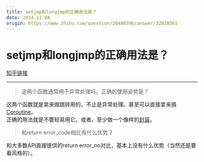 ```yaml
---
title: setjmp和longjmp的正确用法是？
date: 2014-11-04
origin: https://www.zhihu.com/question/26480396/answer/32928361
---
```

# setjmp和longjmp的正确用法是？

[知乎链接](https://www.zhihu.com/question/26480396/answer/32928361)

---------

<span class="RichText ztext CopyrightRichText-richText" itemprop="text"><blockquote>这两个函数通常用于异常处理吗，正确的使用姿势是？</blockquote>这两个函数就是拿来做跳转用的，不止是异常处理。甚至可以直接拿来搞<a href="https://link.zhihu.com/?target=http%3A//yosefk.com/blog/coroutines-in-one-page-of-c.html" class=" wrap external" target="_blank" rel="nofollow noreferrer" data-za-detail-view-id="1043">Coroutine</a>。<br>正确的用法就是不要轻易用它。或者，至少做一个像样的<a href="https://link.zhihu.com/?target=http%3A//www.di.unipi.it/~nids/docs/longjump_try_trow_catch.html" class=" wrap external" target="_blank" rel="nofollow noreferrer" data-za-detail-view-id="1043">封装</a>。<blockquote>和return error_code相比有什么优势？<br></blockquote>和大多数API直接提供的return error_no对比，基本上没有什么优势（当然还是要看风格的）。</span>